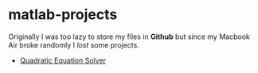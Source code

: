 # matlab-projects
Originally I was too lazy to store my files in **Github** but since my Macbook Air broke randomly I *lost* some projects.

- [Quadratic Equation Solver](https://github.com/ket3l4/matlab-projects/tree/main/quadratic_equation_solver)

